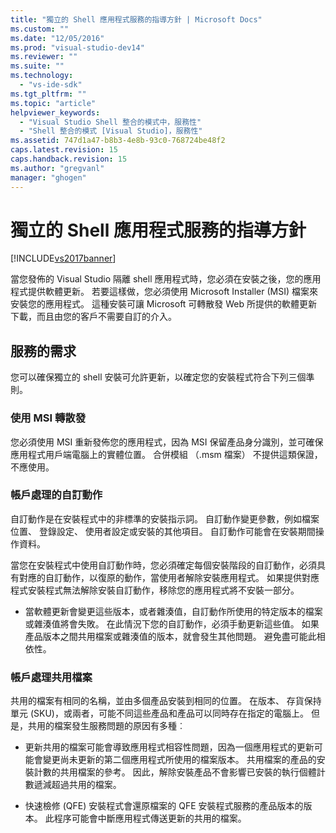 ```yaml
---
title: "獨立的 Shell 應用程式服務的指導方針 | Microsoft Docs"
ms.custom: ""
ms.date: "12/05/2016"
ms.prod: "visual-studio-dev14"
ms.reviewer: ""
ms.suite: ""
ms.technology: 
  - "vs-ide-sdk"
ms.tgt_pltfrm: ""
ms.topic: "article"
helpviewer_keywords: 
  - "Visual Studio Shell 整合的模式中，服務性"
  - "Shell 整合的模式 [Visual Studio]，服務性"
ms.assetid: 747d1a47-b8b3-4e8b-93c0-768724be48f2
caps.latest.revision: 15
caps.handback.revision: 15
ms.author: "gregvanl"
manager: "ghogen"
---
```

# 獨立的 Shell 應用程式服務的指導方針
[!INCLUDE[vs2017banner](../code-quality/includes/vs2017banner.md)]

當您發佈的 Visual Studio 隔離 shell 應用程式時，您必須在安裝之後，您的應用程式提供軟體更新。 若要這樣做，您必須使用 Microsoft Installer \(MSI\) 檔案來安裝您的應用程式。 這種安裝可讓 Microsoft 可轉散發 Web 所提供的軟體更新下載，而且由您的客戶不需要自訂的介入。  
  
## 服務的需求  
 您可以確保獨立的 shell 安裝可允許更新，以確定您的安裝程式符合下列三個準則。  
  
### 使用 MSI 轉散發  
 您必須使用 MSI 重新發佈您的應用程式，因為 MSI 保留產品身分識別，並可確保應用程式用戶端電腦上的實體位置。 合併模組 （.msm 檔案） 不提供這類保證，不應使用。  
  
### 帳戶處理的自訂動作  
 自訂動作是在安裝程式中的非標準的安裝指示詞。 自訂動作變更參數，例如檔案位置、 登錄設定、 使用者設定或安裝的其他項目。 自訂動作可能會在安裝期間操作資料。  
  
 當您在安裝程式中使用自訂動作時，您必須確定每個安裝階段的自訂動作，必須具有對應的自訂動作，以復原的動作，當使用者解除安裝應用程式。 如果提供對應程式安裝程式無法解除安裝自訂動作，移除您的應用程式將不安裝一部分。  
  
-   當軟體更新會變更這些版本，或者雜湊值，自訂動作所使用的特定版本的檔案或雜湊值將會失敗。 在此情況下您的自訂動作，必須手動更新這些值。 如果產品版本之間共用檔案或雜湊值的版本，就會發生其他問題。 避免盡可能此相依性。  
  
### 帳戶處理共用檔案  
 共用的檔案有相同的名稱，並由多個產品安裝到相同的位置。 在版本、 存貨保持單元 \(SKU\)，或兩者，可能不同這些產品和產品可以同時存在指定的電腦上。 但是，共用的檔案發生服務問題的原因有多種︰  
  
-   更新共用的檔案可能會導致應用程式相容性問題，因為一個應用程式的更新可能會變更尚未更新的第二個應用程式所使用的檔案版本。 共用檔案的產品的安裝計數的共用檔案的參考。 因此，解除安裝產品不會影響已安裝的執行個體計數遞減超過共用的檔案。  
  
-   快速檢修 \(QFE\) 安裝程式會還原檔案的 QFE 安裝程式服務的產品版本的版本。 此程序可能會中斷應用程式傳送更新的共用的檔案。